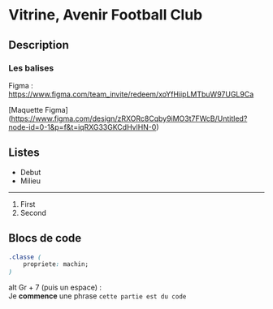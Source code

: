 # Vitrine, Avenir Football Club

## Description

### Les balises

Figma : https://www.figma.com/team_invite/redeem/xoYfHiipLMTbuW97UGL9Ca

[Maquette Figma] (https://www.figma.com/design/zRXORc8Cqby9iMO3t7FWcB/Untitled?node-id=0-1&p=f&t=iqRXG33GKCdHvlHN-0)

## Listes
- Debut
- Milieu


---
1. First
2. Second

## Blocs de code
```css
.classe (
    propriete: machin;
)
```
alt Gr + 7 (puis un espace) :  
Je **commence** une phrase `cette partie est du code`